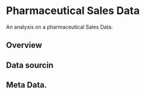 # Pharmaceutical Sales Data
An analysis on a pharmaceutical Sales Data.

## Overview

## Data sourcin

## Meta Data.

